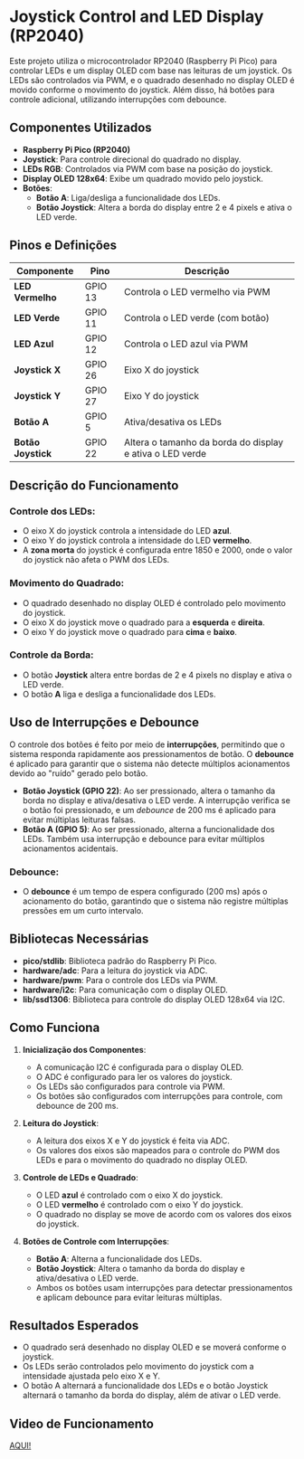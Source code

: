 # Joystick Control and LED Display (RP2040)

Este projeto utiliza o microcontrolador RP2040 (Raspberry Pi Pico) para controlar LEDs e um display OLED com base nas leituras de um joystick. Os LEDs são controlados via PWM, e o quadrado desenhado no display OLED é movido conforme o movimento do joystick. Além disso, há botões para controle adicional, utilizando interrupções com debounce.

## Componentes Utilizados

- **Raspberry Pi Pico (RP2040)**
- **Joystick**: Para controle direcional do quadrado no display.
- **LEDs RGB**: Controlados via PWM com base na posição do joystick.
- **Display OLED 128x64**: Exibe um quadrado movido pelo joystick.
- **Botões**:
    - **Botão A**: Liga/desliga a funcionalidade dos LEDs.
    - **Botão Joystick**: Altera a borda do display entre 2 e 4 pixels e ativa o LED verde.
  
## Pinos e Definições

| Componente          | Pino    | Descrição                                                 |
|---------------------|---------|-----------------------------------------------------------|
| **LED Vermelho**    | GPIO 13 | Controla o LED vermelho via PWM                           |
| **LED Verde**       | GPIO 11 | Controla o LED verde (com botão)                          |
| **LED Azul**        | GPIO 12 | Controla o LED azul via PWM                               |
| **Joystick X**      | GPIO 26 | Eixo X do joystick                                        |
| **Joystick Y**      | GPIO 27 | Eixo Y do joystick                                        |
| **Botão A**         | GPIO 5  | Ativa/desativa os LEDs                                    |
| **Botão Joystick**  | GPIO 22 | Altera o tamanho da borda do display e ativa o LED verde  |

## Descrição do Funcionamento

### Controle dos LEDs:
- O eixo X do joystick controla a intensidade do LED **azul**.
- O eixo Y do joystick controla a intensidade do LED **vermelho**.
- A **zona morta** do joystick é configurada entre 1850 e 2000, onde o valor do joystick não afeta o PWM dos LEDs.

### Movimento do Quadrado:
- O quadrado desenhado no display OLED é controlado pelo movimento do joystick.
- O eixo X do joystick move o quadrado para a **esquerda** e **direita**.
- O eixo Y do joystick move o quadrado para **cima** e **baixo**.

### Controle da Borda:
- O botão **Joystick** altera entre bordas de 2 e 4 pixels no display e ativa o LED verde.
- O botão **A** liga e desliga a funcionalidade dos LEDs.

## Uso de Interrupções e Debounce

O controle dos botões é feito por meio de **interrupções**, permitindo que o sistema responda rapidamente aos pressionamentos de botão. O **debounce** é aplicado para garantir que o sistema não detecte múltiplos acionamentos devido ao "ruído" gerado pelo botão.

- **Botão Joystick (GPIO 22)**: Ao ser pressionado, altera o tamanho da borda no display e ativa/desativa o LED verde. A interrupção verifica se o botão foi pressionado, e um *debounce* de 200 ms é aplicado para evitar múltiplas leituras falsas.
- **Botão A (GPIO 5)**: Ao ser pressionado, alterna a funcionalidade dos LEDs. Também usa interrupção e debounce para evitar múltiplos acionamentos acidentais.

### Debounce:
- O **debounce** é um tempo de espera configurado (200 ms) após o acionamento do botão, garantindo que o sistema não registre múltiplas pressões em um curto intervalo.

## Bibliotecas Necessárias

- **pico/stdlib**: Biblioteca padrão do Raspberry Pi Pico.
- **hardware/adc**: Para a leitura do joystick via ADC.
- **hardware/pwm**: Para o controle dos LEDs via PWM.
- **hardware/i2c**: Para comunicação com o display OLED.
- **lib/ssd1306**: Biblioteca para controle do display OLED 128x64 via I2C.

## Como Funciona

1. **Inicialização dos Componentes**:
   - A comunicação I2C é configurada para o display OLED.
   - O ADC é configurado para ler os valores do joystick.
   - Os LEDs são configurados para controle via PWM.
   - Os botões são configurados com interrupções para controle, com debounce de 200 ms.

2. **Leitura do Joystick**:
   - A leitura dos eixos X e Y do joystick é feita via ADC.
   - Os valores dos eixos são mapeados para o controle do PWM dos LEDs e para o movimento do quadrado no display OLED.

3. **Controle de LEDs e Quadrado**:
   - O LED **azul** é controlado com o eixo X do joystick.
   - O LED **vermelho** é controlado com o eixo Y do joystick.
   - O quadrado no display se move de acordo com os valores dos eixos do joystick.

4. **Botões de Controle com Interrupções**:
   - **Botão A**: Alterna a funcionalidade dos LEDs.
   - **Botão Joystick**: Altera o tamanho da borda do display e ativa/desativa o LED verde.
   - Ambos os botões usam interrupções para detectar pressionamentos e aplicam debounce para evitar leituras múltiplas.


## Resultados Esperados

- O quadrado será desenhado no display OLED e se moverá conforme o joystick.
- Os LEDs serão controlados pelo movimento do joystick com a intensidade ajustada pelo eixo X e Y.
- O botão A alternará a funcionalidade dos LEDs e o botão Joystick alternará o tamanho da borda do display, além de ativar o LED verde.

## Video de Funcionamento

[AQUI!]()
